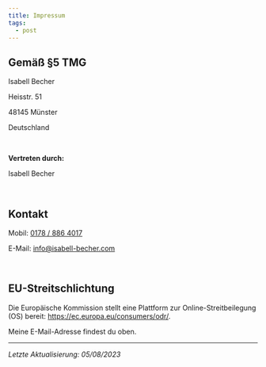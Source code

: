 ```yaml
---
title: Impressum
tags:
  - post
---
```

## G﻿emäß §5 TMG

Isabell Becher

H﻿eisstr. 51

4﻿8145 Münster

D﻿eutschland

<br/>

**V﻿ertreten durch:** 

I﻿sabell Becher

<br/>

## K﻿ontakt

M﻿obil: [0178 / 886 4017](tel:01788864017)

E﻿-Mail: [info@isabell-becher.com](mailto:info@isabell-becher.com)

<br/>

## EU-Streitschlichtung

Die Europäische Kommission stellt eine Plattform zur Online-Streitbeilegung (OS) bereit: <https://ec.europa.eu/consumers/odr/>.

Meine E-Mail-Adresse findest du oben.

- - -

*L﻿etzte Aktualisierung: 05/08/2023*